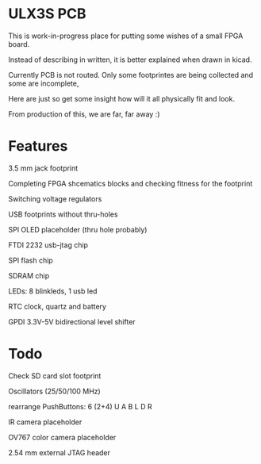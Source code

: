 # ULX3S PCB

This is work-in-progress place for putting
some wishes of a small FPGA board.

Instead of describing in written, 
it is better explained when drawn in kicad.

Currently PCB is not routed. Only some footprintes 
are being collected and some are incomplete,

Here are just so get some insight how will it all
physically fit and look.

From production of this, we are far, far away :)

# Features

3.5 mm jack footprint

Completing FPGA shcematics blocks and
checking fitness for the footprint

Switching voltage regulators

USB footprints without thru-holes

SPI OLED placeholder (thru hole probably)

FTDI 2232 usb-jtag chip

SPI flash chip

SDRAM chip

LEDs: 8 blinkleds, 1 usb led

RTC clock, quartz and battery

GPDI 3.3V-5V bidirectional level shifter

# Todo

Check SD card slot footprint

Oscillators (25/50/100 MHz)

rearrange PushButtons: 6 (2+4)
             U
    A B    L D R

IR camera placeholder

OV767 color camera placeholder

2.54 mm external JTAG header
